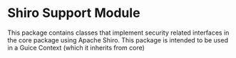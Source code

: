 # Shiro Support Module

This package contains classes that implement security related interfaces in
the core package using Apache Shiro. This package is intended to be used in
a Guice Context (which it inherits from core)